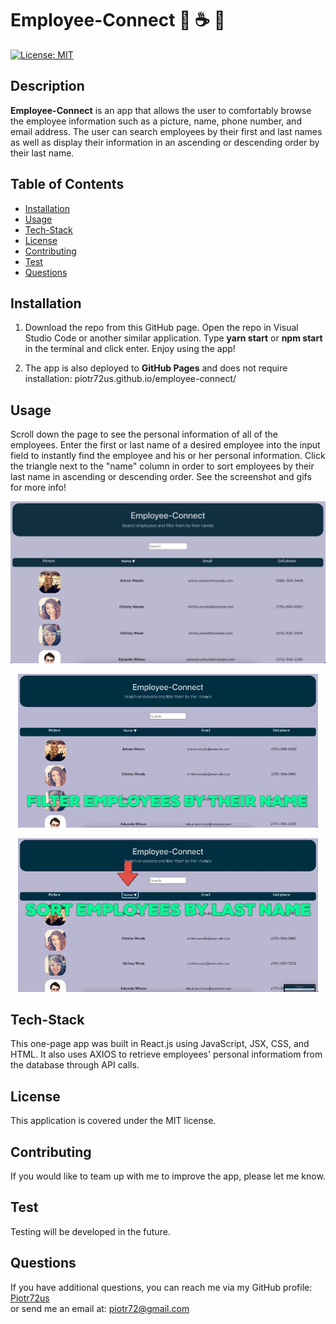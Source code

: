 
# Employee-Connect 🏢 ☕ 🦖
[![License: MIT](https://img.shields.io/badge/License-MIT-yellow.svg)](https://opensource.org/licenses/MIT)

## Description
__Employee-Connect__ is an app that allows the user to comfortably browse the employee information such as a picture, name, phone number, and email address. The user can search employees by their first and last names as well as display their information in an ascending or descending order by their last name.

## Table of Contents
* [Installation](#Installation)
* [Usage](#Usage)
* [Tech-Stack](#Tech-Stack)
* [License](#License)
* [Contributing](#Contributing)
* [Test](#Test)
* [Questions](#Questions)

## Installation

1. Download the repo from this GitHub page. Open the repo in Visual Studio Code or another similar application. Type __yarn start__ or __npm start__ in the terminal and click enter. Enjoy using the app! 

2. The app is also deployed to __GitHub Pages__ and does not require installation: piotr72us.github.io/employee-connect/


## Usage
Scroll down the page to see the personal information of all of the employees. Enter the first or last name of a desired employee into the input field to instantly find the employee and his or her personal information. Click the triangle next to the "name" column in order to sort employees by their last name in ascending or descending order. See the screenshot and gifs for more info!

<p align="center">
<img src="./src/img/screen.png"/>
</p>

<p align="center">
<img src="./src/img/filter-gif.gif"/>
</p>

<p align="center">
<img src="./src/img/sort-gif.gif"/>
</p>


## Tech-Stack
This one-page app was built in React.js using JavaScript, JSX, CSS, and HTML. It also uses AXIOS to retrieve employees' personal informatiom from the database through API calls.

## License
This application is covered under the MIT license.

## Contributing
If you would like to team up with me to improve the app, please let me know.

## Test
Testing will be developed in the future.

## Questions
If you have additional questions, you can reach me via my GitHub profile: [Piotr72us](https://github.com/Piotr72us)<br/>
or send me an email at: piotr72@gmail.com
